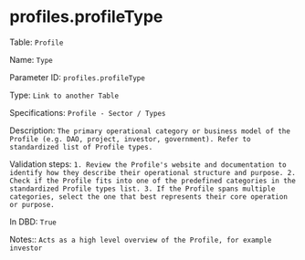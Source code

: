 # profiles.profileType

Table: ```Profile```

Name: ```Type```

Parameter ID: ```profiles.profileType```

Type: ```Link to another Table```

Specifications: ```Profile - Sector / Types```

Description: ```The primary operational category or business model of the Profile (e.g. DAO, project, investor, government). Refer to standardized list of Profile types.```

Validation steps: ```1. Review the Profile's website and documentation to identify how they describe their operational structure and purpose.
2. Check if the Profile fits into one of the predefined categories in the standardized Profile types list.
3. If the Profile spans multiple categories, select the one that best represents their core operation or purpose.```

In DBD: ```True```

Notes:: ```Acts as a high level overview of the Profile, for example investor ```


